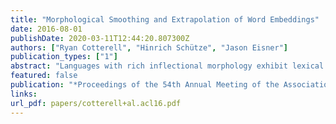 ```yaml
---
title: "Morphological Smoothing and Extrapolation of Word Embeddings"
date: 2016-08-01
publishDate: 2020-03-11T12:44:20.807300Z
authors: ["Ryan Cotterell", "Hinrich Schütze", "Jason Eisner"]
publication_types: ["1"]
abstract: "Languages with rich inflectional morphology exhibit lexical data sparsity, since the word used to express a given concept will vary with the syntactic context. For instance, each count noun in Czech has 12 forms (where English uses only singular and plural). Even in large corpora, we are unlikely to observe all inflections of a given lemma. This reduces the vocabulary coverage of methods that induce continuous representations for words from distributional corpus information. We solve this problem by exploiting existing morphological resources that can enumerate a word’s component morphemes. We present a latent variable Gaussian graphical model that allows us to extrapolate continuous representations for words not observed in the training corpus, as well as smoothing the representations provided for the observed words. The latent variables represent embeddings of morphemes, which combine to create embeddings of words. Over several languages and training sizes, our model improves the embeddings for words, when evaluated on an analogy task, skip-gram predictive accuracy, and word similarity"
featured: false
publication: "*Proceedings of the 54th Annual Meeting of the Association for Computational Linguistics*"
links:
url_pdf: papers/cotterell+al.acl16.pdf
---
```


